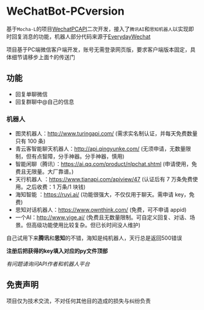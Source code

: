 # WeChatBot-PCversion

基于`Mocha-L`的项目[WechatPCAPI](https://github.com/Mocha-L/WechatPCAPI)二次开发，接入了`腾讯AI`和`思知机器人`以实现即时回复消息的功能，机器人部分代码来源于[EverydayWechat](https://github.com/sfyc23/EverydayWechat)

项目基于PC端微信客户端开发，账号无需登录网页版，要求客户端版本固定，具体细节请移步上面↑的传送门

## 功能

- 回复单聊微信
- 回复群聊中@自己的信息

### 机器人

- 图灵机器人：http://www.turingapi.com/ (需求实名制认证，并每天免费数量只有 100 条)
- 青云客智能聊天机器人：http://api.qingyunke.com/ (无须申请，无数量限制，但有点智障，分手神器。分手神器，慎用)
- 智能闲聊（腾讯）：https://ai.qq.com/product/nlpchat.shtml (申请使用，免费且无限量。大厂靠谱。)
- 天行机器人 ：https://www.tianapi.com/apiview/47 (认证后有 7 万条免费使用。之后收费：1 万条/1 块钱)
- 海知智能 ：https://ruyi.ai/ (功能很强大，不仅仅用于聊天。需申请 key，免费)
- 思知对话机器人：https://www.ownthink.com/ (免费，可不申请 appid)
- 一个AI：http://www.yige.ai/ (免费且无数量限制。可自定义回复、对话、场景。但高级功能使用比较复杂。但已长时间没人维护)

自己试用下来**腾讯**和**思知**的不错，海知是纯机器人，天行总是返回500错误

**注册后把获得的key填入对应的py文件顶部**

*有问题请询问API作者和机器人平台*

## 免责声明

项目仅为技术交流，不对任何其他目的造成的损失与纠纷负责
